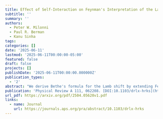 ```yaml
---
title: Effect of Self-Interaction on Feynman's Interpretation of the Lamb Shift
subtitle: ''
summary: ''
authors:
  - Peter W. Milonni
  - Paul R. Berman
  - Kanu Sinha
tags:
categories: []
date: '2025-06-11'
lastmod: '2025-06-11T00:00:00-05:00'
featured: false
draft: false
projects: []
publishDate: '2025-06-11T00:00:00.000000Z'
publication_types:
  - '2'
abstract: "We derive Bethe's formula for the Lamb shift by extending Feynman's suggestion that the shift could be interpreted as the change, due to the presence of the atom, in electromagnetic field energy. This approach is based on measurable quantities such as a refractive index but has a contribution from virtual photon absorption which is effectively eliminated by a high-energy cutoff in the nonrelativistic theory. We show that this unphysical contribution is cancelled when a self-interaction energy is included in Feynman's argument."
publication: 'Physical Review A 111, 062208. [DOI:10.1103/drlx-hrks](https://doi.org/10.1103/drlx-hrks)'
url_pdf: https://arxiv.org/pdf/2504.05620v1.pdf
links:
  - name: Journal
    url: https://journals.aps.org/pra/abstract/10.1103/drlx-hrks
---
```

